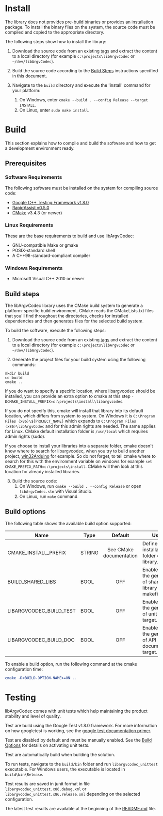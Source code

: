 # Install #

The library does not provides pre-build binaries or provides an installation package. To install the binary files on the system, the source code must be compiled and copied to the appropriate directory.

The following steps show how to install the library:

1) Download the source code from an existing [tags](http://github.com/end2endzone/libArgvCodec/tags) and extract the content to a local directory (for example `c:\projects\libArgvCodec` or `~/dev/libArgvCodec`).

2) Build the source code according to the [Build Steps](#build-steps) instructions specified in this document.

3) Navigate to the `build` directory and execute the 'install' command for your platform:
   1) On Windows, enter `cmake --build . --config Release --target INSTALL`.
   2) On Linux, enter `sudo make install`.

# Build #

This section explains how to compile and build the software and how to get a development environment ready.




## Prerequisites ##


### Software Requirements ###
The following software must be installed on the system for compiling source code:

* [Google C++ Testing Framework v1.8.0](https://github.com/google/googletest/tree/release-1.8.0)
* [RapidAssist v0.5.0](https://github.com/end2endzone/RapidAssist/tree/0.5.0)
* [CMake](http://www.cmake.org/) v3.4.3 (or newer)



### Linux Requirements ###

These are the base requirements to build and use libArgvCodec:

  * GNU-compatible Make or gmake
  * POSIX-standard shell
  * A C++98-standard-compliant compiler



### Windows Requirements ###

* Microsoft Visual C++ 2010 or newer




## Build steps ##

The libArgvCodec library uses the CMake build system to generate a platform-specific build environment. CMake reads the CMakeLists.txt files that you'll find throughout the directories, checks for installed dependencies and then generates files for the selected build system.

To build the software, execute the following steps:

1) Download the source code from an existing [tags](http://github.com/end2endzone/libArgvCodec/tags) and extract the content to a local directory (for example `c:\projects\libArgvCodec` or `~/dev/libArgvCodec`).

2) Generate the project files for your build system using the following commands:
```
mkdir build
cd build
cmake ..
```

If you do want to specify a specific location, where libargvcodec should be installed, you can provide an extra option to cmake at this step `-DCMAKE_INSTALL_PREFIX=c:\projects\install\libargvcodec`.

If you do not specify this, cmake will install that library into its default location, which differs from system to system. On Windows it is `C:\Program Files (x86)\${PROJECT_NAME}` which expands to `C:\Program Files (x86)\libArgvCodec` and for this admin rights are needed. The same applies for Linux. CMake default installation folder is `/usr/local` which requires admin rights (sudo).

If you choose to install your libraries into a separate folder, cmake doesn't know where to search for libargvcodec, when you try to build another project, [win32Arduino](https://github.com/end2endzone/win32Arduino) for example.
So do not forget, to tell cmake where to search for this with the environment variable on windows for example `set CMAKE_PREFIX_PATH=c:\projects\install`. CMake will then look at this location for already installed libraries.

3) Build the source code:
   1) On Windows, run `cmake --build . --config Release` or open `libArgvCodec.sln` with Visual Studio.
   2) On Linux, run `make` command.


## Build options ##

The following table shows the available build option supported:

| Name | Type | Default | Usage |
|------|------|:-------:|-------|
| CMAKE_INSTALL_PREFIX    | STRING | See CMake documentation | Defines the installation folder of the library.           |
| BUILD_SHARED_LIBS       | BOOL   | OFF                     | Enable/disable the generation of shared library makefiles |
| LIBARGVCODEC_BUILD_TEST | BOOL   | OFF                     | Enable/disable the generation of unit tests target. |
| LIBARGVCODEC_BUILD_DOC  | BOOL   | OFF                     | Enable/disable the generation of API documentation target. |

To enable a build option, run the following command at the cmake configuration time:
```cmake
cmake -D<BUILD-OPTION-NAME>=ON ..
```



# Testing #
libArgvCodec comes with unit tests which help maintaining the product stability and level of quality.

Test are build using the Google Test v1.8.0 framework. For more information on how googletest is working, see the [google test documentation primer](https://github.com/google/googletest/blob/release-1.8.0/googletest/docs/V1_6_Primer.md).  

Test are disabled by default and must be manually enabled. See the [Build Options](#build-options) for details on activating unit tests.

Test are automatically build when building the solution.

To run tests, navigate to the `build/bin` folder and run `libargvcodec_unittest` executable. For Windows users, the executable is located in `build\bin\Release`.

Test results are saved in junit format in file `libargvcodec_unittest.x86.debug.xml` or `libargvcodec_unittest.x86.release.xml` depending on the selected configuration.

The latest test results are available at the beginning of the [README.md](README.md) file.
